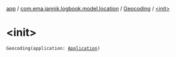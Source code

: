 [app](../../index.md) / [com.ema.jannik.logbook.model.location](../index.md) / [Geocoding](index.md) / [&lt;init&gt;](./-init-.md)

# &lt;init&gt;

`Geocoding(application: `[`Application`](https://developer.android.com/reference/android/app/Application.html)`)`